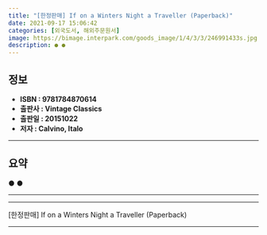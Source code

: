 ```yaml
---
title: "[한정판매] If on a Winters Night a Traveller (Paperback)"
date: 2021-09-17 15:06:42
categories: [외국도서, 해외주문원서]
image: https://bimage.interpark.com/goods_image/1/4/3/3/246991433s.jpg
description: ● ●
---
```


## **정보**

- **ISBN : 9781784870614**
- **출판사 : Vintage Classics**
- **출판일 : 20151022**
- **저자 : Calvino, Italo**

------



## **요약**

●  ●  

------



------


[한정판매] If on a Winters Night a Traveller (Paperback) 

------


